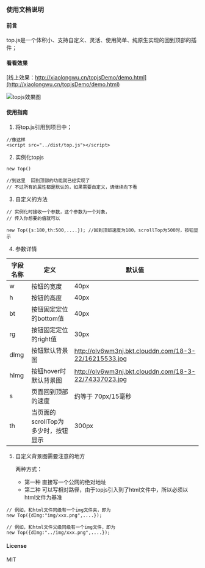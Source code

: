 ### 使用文档说明
#### 前言
top.js是一个体积小、支持自定义、灵活、使用简单、纯原生实现的回到顶部的插件；
#### 看看效果
[线上效果：http://xiaolongwu.cn/topjsDemo/demo.html](http://xiaolongwu.cn/topjsDemo/demo.html)

![topjs效果图](https://raw.githubusercontent.com/LeonWuV/topjs/master/img/topjs_2.gif)


#### 使用指南
1. 将top.js引用到项目中；

```
//像这样
<script src="../dist/top.js"></script>
```
2. 实例化topjs

```
new Top()

//到这里  回到顶部的功能就已经实现了
// 不过所有的属性都是默认的，如果需要自定义，请继续向下看
```
3. 自定义的方法

```
// 实例化时接收一个参数，这个参数为一个对象，
// 传入你想要的值就可以

new Top({s:180,th:500,....}); //回到顶部速度为180，scrollTop为500时，按钮显示

```

4. 参数详情

字段名称 | 定义 | 默认值
---|--- | ---
w | 按钮的宽度 | 40px
h | 按钮的高度 | 40px
bt | 按钮固定定位的bottom值 | 40px
rg | 按钮固定定位的right值  | 30px
dImg | 按钮默认背景图 | http://olv6wm3nj.bkt.clouddn.com/18-3-22/16215533.jpg 
hImg | 按钮hover时默认背景图 | http://olv6wm3nj.bkt.clouddn.com/18-3-22/74337023.jpg 
s | 页面回到顶部的速度 | 约等于 70px/15毫秒 
th | 当页面的scrollTop为多少时，按钮显示 | 300px



5. 自定义背景图需要注意的地方

    两种方式：
    -   第一种 直接写一个公网的绝对地址
    -   第二种 可以写相对路径，由于topjs引入到了html文件中，所以必须以html文件为基准
    
```
// 例如，和html文件同级有一个img文件夹，即为
new Top({dImg:"img/xxx.png",....});

// 例如，和html文件父级同级有一个img文件，即为
new Top({dImg:"../img/xxx.png",....});
```


#### License
MIT

